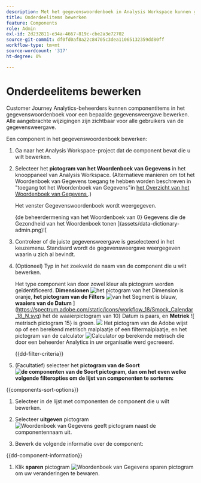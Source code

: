 ```yaml
---
description: Met het gegevenswoordenboek in Analysis Workspace kunnen gebruikers de verschillende componenten in Analysis Workspace, waaronder het beoogde gebruik, die zijn goedgekeurd, duplicaten zijn, catalogiseren en bijhouden, enzovoort.
title: Onderdeelitems bewerken
feature: Components
role: Admin
exl-id: 2d232811-e34a-4667-819c-cbe2a3e72702
source-git-commit: df0fd0af8a22c84705c3dea11065132359dd80ff
workflow-type: tm+mt
source-wordcount: '317'
ht-degree: 0%

---
```


# Onderdeelitems bewerken

Customer Journey Analytics-beheerders kunnen componentitems in het gegevenswoordenboek voor een bepaalde gegevensweergave bewerken. Alle aangebrachte wijzigingen zijn zichtbaar voor alle gebruikers van de gegevensweergave.

Een component in het gegevenswoordenboek bewerken:

1. Ga naar het Analysis Workspace-project dat de component bevat die u wilt bewerken.

1. Selecteer het **pictogram van het Woordenboek van Gegevens** in het knooppaneel van Analysis Workspace. (Alternatieve manieren om tot het Woordenboek van Gegevens toegang te hebben worden beschreven in &quot;toegang tot het Woordenboek van Gegevens&quot;in [ het Overzicht van het Woordenboek van Gegevens ](/help/components/data-dictionary/data-dictionary-overview.md).)

   Het venster Gegevenswoordenboek wordt weergegeven.

   {de beheerdermening van het Woordenboek van 0} Gegevens die de Gezondheid van het Woordenboek tonen ](assets/data-dictionary-admin.png)![

1. Controleer of de juiste gegevensweergave is geselecteerd in het keuzemenu. Standaard wordt de gegevensweergave weergegeven waarin u zich al bevindt.

1. (Optioneel) Typ in het zoekveld de naam van de component die u wilt bewerken.

   Het type component kan door zowel kleur als pictogram worden geïdentificeerd. **Dimensionen** ![ het pictogram van het Dimension ](https://spectrum.adobe.com/static/icons/workflow_18/Smock_Data_18_N.svg) is oranje, **het pictogram van de Filters** ![ van het Segment ](https://spectrum.adobe.com/static/icons/workflow_18/Smock_Segmentation_18_N.svg) is blauw, **waaiers van de Datum** ](https://spectrum.adobe.com/static/icons/workflow_18/Smock_Calendar_18_N.svg) het de waaierpictogram van 10} Datum is paars, en **Metriek** ![ metrisch pictogram 15} is groen. ![](https://spectrum.adobe.com/static/icons/workflow_18/Smock_Event_18_N.svg) Het pictogram van de Adobe wijst op of een berekend metrisch malplaatje of een filtermalplaatje, en het pictogram van de calculator ![ Calculator ](https://spectrum.adobe.com/static/icons/workflow_18/Smock_Calculator_18_N.svg) op berekende metrisch die door een beheerder Analytics in uw organisatie werd gecreeerd.

   {{dd-filter-criteria}}

1. (Facultatief) selecteer het **pictogram van de Soort ![ de componenten van de Soort pictogram ](https://spectrum.adobe.com/static/icons/workflow_18/Smock_SortOrderDown_18_N.svg), dan om het even welke volgende filteropties om de lijst van componenten te sorteren:**

{{components-sort-options}}

1. Selecteer in de lijst met componenten de component die u wilt bewerken.

1. Selecteer **uitgeven** pictogram ![ Woordenboek van Gegevens geeft pictogram ](https://spectrum.adobe.com/static/icons/workflow_18/Smock_Edit_18_N.svg) naast de componentennaam uit.

1. Bewerk de volgende informatie over de component:

{{dd-component-information}}

1. Klik **sparen** pictogram ![ Woordenboek van Gegevens sparen pictogram ](https://spectrum.adobe.com/static/icons/workflow_18/Smock_SaveFloppy_18_N.svg) om uw veranderingen te bewaren.
